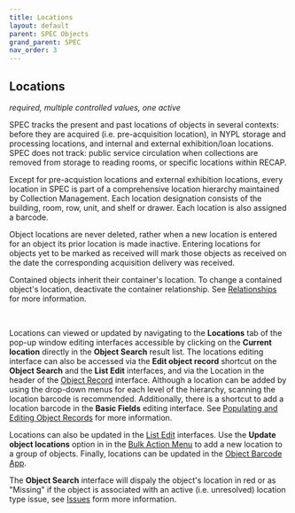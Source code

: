 ```yaml
---
title: Locations
layout: default
parent: SPEC Objects
grand_parent: SPEC
nav_order: 3
---
```


## Locations
*required, multiple controlled values, one active*

SPEC tracks the present and past locations of objects in several contexts: before they are acquired (i.e. pre-acquisition location), in NYPL storage and processing locations, and internal and external exhibition/loan locations. SPEC does not track: public service circulation when collections are removed from storage to reading rooms, or specific locations within RECAP. 

Except for pre-acquistion locations and external exhibition locations, every location in SPEC is part of a comprehensive location hierarchy maintained by Collection Management. Each location designation consists of the building, room, row, unit, and shelf or drawer. Each location is also assigned a barcode.

Object locations are never deleted, rather when a new location is entered for an object its prior location is made inactive. Entering locations for objects yet to be marked as received will mark those objects as received on the date the corresponding acquisition delivery was received.

Contained objects inherit their container's location. To change a contained object's location, deactivate the container relationship. See [Relationships](https://nypl.github.io/pres-docs/spec/specObjectsRelationships.html) for more information. 

&nbsp; 
&nbsp; 

Locations can viewed or updated by navigating to the **Locations** tab of the pop-up window editing interfaces accessible by clicking on the **Current location** directly in the **Object Search** result list. The locations editing interface can also be accessed via the **Edit object record** shortcut on the **Object Search** and the **List Edit** interfaces, and via the Location in the header of the [Object Record](https://nypl.github.io/pres-docs/spec/specObjectsObjectRecord.html) interface. Although a location can be added by using the drop-down menus for each level of the hierarchy, scanning the location barcode is recommended. Additionally, there is a shortcut to add a location barcode in the **Basic Fields** editing interface. See [Populating and Editing Object Records](https://nypl.github.io/pres-docs/spec/specObjects.html#populating-and-editing-object-records) for more information. 

Locations can also be updated in the [List Edit](https://nypl.github.io/pres-docs/spec/specObjectsListEdit.htm) interfaces. Use the **Update object locations** option in in the [Bulk Action Menu](https://nypl.github.io/pres-docs/spec/specObjectsBulkActionMenu.html) to add a new location to a group of objects. Finally, locations can be updated in the [Object Barcode App](https://nypl.github.io/pres-docs/spec/specObjectsOBA.html). 

The **Object Search** interface will dispaly the object's location in red or as "Missing" if the object is associated with an active (i.e. unresolved) location type issue, see [Issues](https://nypl.github.io/pres-docs/spec/specObjectsIssues.html) form more information.